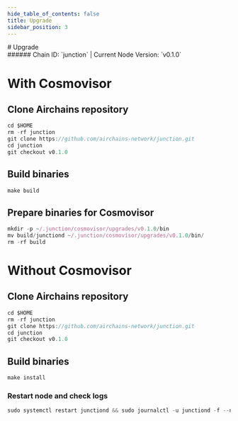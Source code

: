 ```yaml
---
hide_table_of_contents: false
title: Upgrade
sidebar_position: 3
---
```


<div class="h1-with-icon icon-airchains">
# Upgrade
</div>
###### Chain ID: `junction` | Current Node Version: `v0.1.0`

# With Cosmovisor
## Clone Airchains repository
```js
cd $HOME
rm -rf junction
git clone https://github.com/airchains-network/junction.git
cd junction
git checkout v0.1.0
 ```

## Build binaries
```js
make build
 ```

## Prepare binaries for Cosmovisor
```js
mkdir -p ~/.junction/cosmovisor/upgrades/v0.1.0/bin
mv build/junctiond ~/.junction/cosmovisor/upgrades/v0.1.0/bin/
rm -rf build
```

# Without Cosmovisor
## Clone Airchains repository
```js
cd $HOME
rm -rf junction
git clone https://github.com/airchains-network/junction.git
cd junction
git checkout v0.1.0
 ```

## Build binaries
```js
make install
 ```

### Restart node and check logs
```js
sudo systemctl restart junctiond && sudo journalctl -u junctiond -f --no-hostname -o cat
```